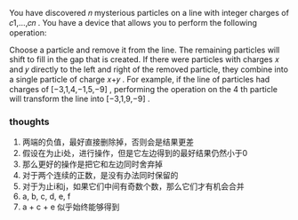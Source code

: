 You have discovered 𝑛
mysterious particles on a line with integer charges of 𝑐1,…,𝑐𝑛
. You have a device that allows you to perform the following operation:

Choose a particle and remove it from the line. The remaining particles will shift to fill in the gap that is created. If
there were particles with charges 𝑥
and 𝑦
directly to the left and right of the removed particle, they combine into a single particle of charge 𝑥+𝑦
.
For example, if the line of particles had charges of [−3,1,4,−1,5,−9]
, performing the operation on the 4
th particle will transform the line into [−3,1,9,−9]
.

### thoughts

1. 两端的负值，最好直接删除掉，否则会是结果更差
2. 假设在为止i处，进行操作，但是它左边得到的最好结果仍然小于0
3. 那么更好的操作是把它和左边同时舍弃掉
4. 对于两个连续的正数，是没有办法同时保留的
5. 对于为止i和j，如果它们中间有奇数个数，那么它们才有机会合并
6. a, b, c, d, e, f
7. a + c + e 似乎始终能够得到